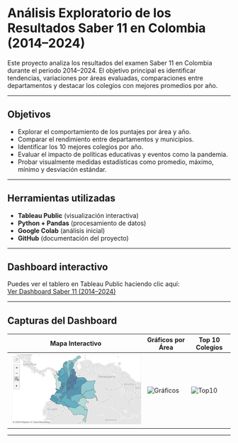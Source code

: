 # Análisis Exploratorio de los Resultados Saber 11 en Colombia (2014–2024)

Este proyecto analiza los resultados del examen Saber 11 en Colombia durante el periodo 2014–2024. El objetivo principal es identificar tendencias, variaciones por áreas evaluadas, comparaciones entre departamentos y destacar los colegios con mejores promedios por año.

---

## Objetivos

- Explorar el comportamiento de los puntajes por área y año.
- Comparar el rendimiento entre departamentos y municipios.
- Identificar los 10 mejores colegios por año.
- Evaluar el impacto de políticas educativas y eventos como la pandemia.
- Probar visualmente medidas estadísticas como promedio, máximo, mínimo y desviación estándar.

---

## Herramientas utilizadas

- **Tableau Public** (visualización interactiva)
- **Python + Pandas** (procesamiento de datos)
- **Google Colab** (análisis inicial)
- **GitHub** (documentación del proyecto)

---

## Dashboard interactivo

Puedes ver el tablero en Tableau Public haciendo clic aquí:  
[Ver Dashboard Saber 11 (2014–2024)](https://public.tableau.com/app/profile/tu_usuario/viz/nombre-del-tablero)

---

## Capturas del Dashboard

| Mapa Interactivo | Gráficos por Área | Top 10 Colegios |
|------------------|-------------------|------------------|
| ![Mapa](images/mapa.png) | ![Gráficos](images/graficos.png) | ![Top10](images/top10.png) |

---




